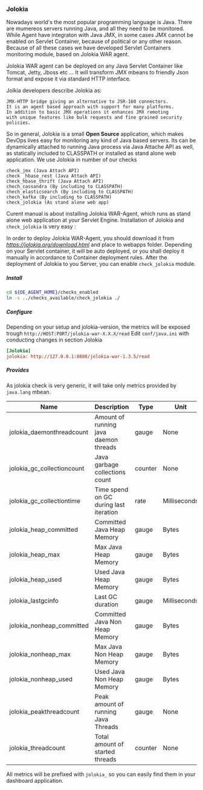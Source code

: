 ### **Jolokia**

Nowadays world's the most popular programming language is Java. There are mumereos servers running Java, and all they need to be monitored. 
While Agent have integraton with Java JMX, in some cases JMX cannot be enabled on Servlet Container, because of political or any other reason. 
Because of all these cases we have developed Servlet Containers monitoring module, based on Jolokia WAR agent. 

Jolokia WAR agent can be deployed on any Java Servlet Container like Tomcat, Jetty, Jboss etc ...
It will transform JMX mbeans to friendly Json format and expose it via standard HTTP interface. 

Jolkia developers describe Jolokia as:
```text
JMX-HTTP bridge giving an alternative to JSR-160 connectors. 
It is an agent based approach with support for many platforms. 
In addition to basic JMX operations it enhances JMX remoting 
with unique features like bulk requests and fine grained security policies.
```
So in general, Jolokia is a small **Open Source** application, which makes DevOps lives easy for monitoring any kind of Java based servers. 
Its can be dynamically attached to running Java process via Java Attache API as well, as statically included to CLASSPATH or installed as stand alone web application.
We use Jolokia in number of our checks

```text
check_jmx (Java Attach API)
check _hbase_rest (Java Attach API)
check_hbase_thrift (Java Attach API)
chech_cassandra (By including to CLASSPATH)
chech_elasticsearch (By including to CLASSPATH)
chech_kafka (By including to CLASSPATH)
check_jolokia (As stand alone web app)
``` 

Curent manual is about installing Jolokia WAR-Agent, which runs as stand alone web application at your Servlet Engine. 
Installation of Jolokia and `check_jolokia` is very easy :

In order to deploy Jolokia WAR-Agent, you should download it from _https://jolokia.org/download.html_ and place to webapps folder. 
Depending on your Servlet container, it will be auto deployed, or you shall deploy it manually in accordance to Container deployment rules. 
After the deployment of Jolokia to you Server,  you can enable `check_jolokia` module. 

##### **Install**

```bash
cd ${OE_AGENT_HOME}/checks_enabled
ln -s ../checks_available/check_jolokia ./
```

##### **Configure**


Depending on your setup and jolokia-version, the metrics will be exposed trough `http://HOST:PORT/jolokia-war-X.X.X/read`
Edit `conf/java.ini` with conducting changes in section Jolokia 
```ini
[Jolokia]
jolokia: http://127.0.0.1:8888/jolokia-war-1.3.5/read
```
##### **Provides**

As jolokia check is very generic, it will take only metrics provided by `java.lang` mbean.

| Name  | Description | Type | Unit|
| ------------- | ------------- |------------- |------------- |
|jolokia_daemonthreadcount|Amount of running java daemon threads|gauge|None|
|jolokia_gc_collectioncount|Java garbage collections count|counter|None|
|jolokia_gc_collectiontime|Time spend on GC during last iteration |rate|Milliseconds|
|jolokia_heap_committed|Committed Java Heap Memory |gauge|Bytes|
|jolokia_heap_max|Max Java Heap Memory |gauge|Bytes|
|jolokia_heap_used|Used Java Heap Memory |gauge|Bytes|
|jolokia_lastgcinfo|Last GC duration |gauge|Milliseconds|
|jolokia_nonheap_committed|Committed Java Non Heap Memory |gauge|Bytes|
|jolokia_nonheap_max|Max Java Non Heap Memory |gauge|Bytes|
|jolokia_nonheap_used|Used Java Non Heap Memory |gauge|Bytes|
|jolokia_peakthreadcount|Peak amount of running Java Threads|gauge|None|
|jolokia_threadcount|Total amount of started threads |counter|None|

All metrics will be prefixed with `jolokia_` so you can easily find them in your dashboard application. 